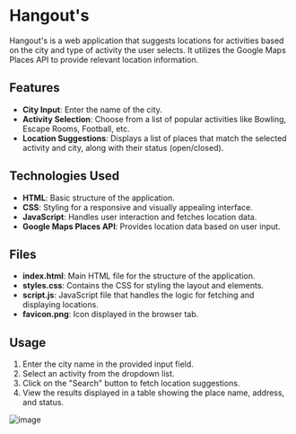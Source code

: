 # Hangout's

Hangout's is a web application that suggests locations for activities based on the city and type of activity the user selects. It utilizes the Google Maps Places API to provide relevant location information.

## Features

- **City Input**: Enter the name of the city.
- **Activity Selection**: Choose from a list of popular activities like Bowling, Escape Rooms, Football, etc.
- **Location Suggestions**: Displays a list of places that match the selected activity and city, along with their status (open/closed).

## Technologies Used

- **HTML**: Basic structure of the application.
- **CSS**: Styling for a responsive and visually appealing interface.
- **JavaScript**: Handles user interaction and fetches location data.
- **Google Maps Places API**: Provides location data based on user input.

## Files

- **index.html**: Main HTML file for the structure of the application.
- **styles.css**: Contains the CSS for styling the layout and elements.
- **script.js**: JavaScript file that handles the logic for fetching and displaying locations.
- **favicon.png**: Icon displayed in the browser tab.

## Usage

1. Enter the city name in the provided input field.
2. Select an activity from the dropdown list.
3. Click on the "Search" button to fetch location suggestions.
4. View the results displayed in a table showing the place name, address, and status.


![image](https://github.com/user-attachments/assets/37b45cf1-1130-432d-af14-1519deafcf8b)
